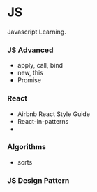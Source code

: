 # JS
Javascript Learning.

### JS Advanced
- apply, call, bind
- new, this
- Promise

### React
- Airbnb React Style Guide
- React-in-patterns
- 

### Algorithms
- sorts

### JS Design Pattern
